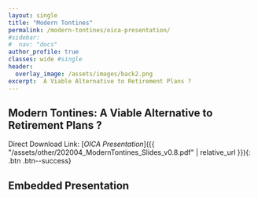 ```yaml
---
layout: single
title: "Modern Tontines"
permalink: /modern-tontines/oica-presentation/
#sidebar:
#  nav: "docs"
author_profile: true
classes: wide #single
header:
  overlay_image: /assets/images/back2.png
excerpt:  A Viable Alternative to Retirement Plans ?
---
```


## Modern Tontines: A Viable Alternative to Retirement Plans ?

Direct Download Link: [*OICA Presentation*]({{ "/assets/other/202004_ModernTontines_Slides_v0.8.pdf" | relative_url }}){: .btn .btn--success}

## Embedded Presentation

<object data="/assets/other/202004_ModernTontines_Slides_v0.8.pdf" width="1000" height="1000" type='application/pdf'/></object>
